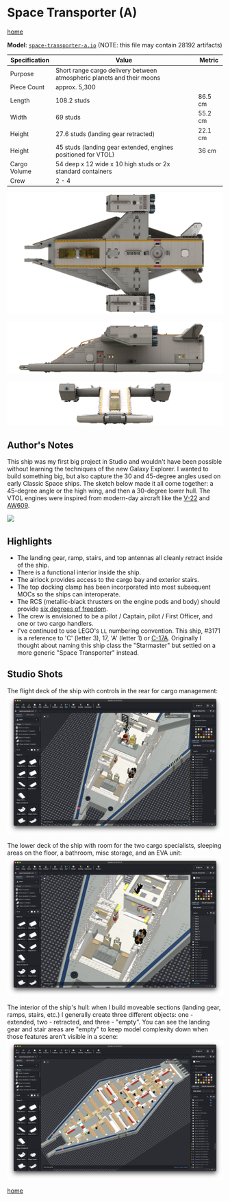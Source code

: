 # Space Transporter (A)

[home](../README.md)

**Model**: <a href="space-transporter-a.io" download>`space-transporter-a.io`</a> (NOTE: this file may contain 28192 artifacts)

| Specification | Value | Metric |
|---------------|-------|--------|
| Purpose | Short range cargo delivery between atmospheric planets and their moons ||
| Piece Count | approx. 5,300 ||
| Length | 108.2 studs | 86.5 cm |
| Width | 69 studs | 55.2 cm |
| Height | 27.6 studs (landing gear retracted) | 22.1 cm |
| Height | 45 studs (landing gear extended, engines positioned for VTOL) | 36 cm |
| Cargo Volume | 54 deep x 12 wide x 10 high studs or 2x standard containers ||
| Crew | 2 - 4 ||

![](space-transporter-a_1.png)

![](space-transporter-a_2.png)

![](space-transporter-a_3.png)

## Author's Notes
This ship was my first big project in Studio and wouldn't have been possible without learning the techniques of the new
Galaxy Explorer.  I wanted to build something big, but also capture the 30 and 45-degree angles used on early Classic
Space ships.  The sketch below made it all come together: a 45-degree angle or the high wing, and then a 30-degree lower
hull.  The VTOL engines were inspired from modern-day aircraft like the
[V-22](https://en.wikipedia.org/wiki/Bell_Boeing_V-22_Osprey) and [AW609](https://en.wikipedia.org/wiki/Leonardo_AW609).

![](../images/space-transporter-concept.png)

## Highlights
* The landing gear, ramp, stairs, and top antennas all cleanly retract inside of the ship.
* There is a functional interior inside the ship.
* The airlock provides access to the cargo bay and exterior stairs.
* The top docking clamp has been incorporated into most subsequent MOCs so the ships can interoperate.
* The RCS (metallic-black thrusters on the engine pods and body) should provide
[six degrees of freedom](https://en.wikipedia.org/wiki/Six_degrees_of_freedom).
* The crew is envisioned to be a pilot / Captain, pilot / First Officer, and one or two cargo handlers.
* I've continued to use LEGO's `LL` numbering convention.  This ship, #3171 is a reference to 'C' (letter 3), 17, 'A'
(letter 1) or [C-17A](https://en.wikipedia.org/wiki/Boeing_C-17_Globemaster_III).  Originally I thought about naming
this ship class the "Starmaster" but settled on a more generic "Space Transporter" instead.

## Studio Shots

The flight deck of the ship with controls in the rear for cargo management:
![](../images/space-transporter-flight-deck.png)

The lower deck of the ship with room for the two cargo specialists, sleeping areas on the floor, a bathroom, misc
storage, and an EVA unit:
![](../images/space-transporter-lower-deck.png)

The interior of the ship's hull: when I build moveable sections (landing gear, ramps, stairs, etc.) I generally create
three different objects: one - extended, two - retracted, and three - "empty".  You can see the landing gear and stair
areas are "empty" to keep model complexity down when those features aren't visible in a scene:
![](../images/space-transporter-hull.png)

[home](../README.md)